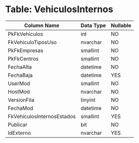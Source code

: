 # Table: VehiculosInternos

| Column Name | Data Type | Nullable |
|-------------|-----------|----------|
| PkFkVehiculos | int | NO |
| FkVehiculoTiposUso | nvarchar | NO |
| PkFkEmpresas | smallint | NO |
| PkFkCentros | smallint | NO |
| FechaAlta | datetime | NO |
| FechaBaja | datetime | YES |
| UserMod | smallint | NO |
| HostMod | nvarchar | NO |
| VersionFila | tinyint | NO |
| FechaMod | datetime | NO |
| FkVehiculosInternosEstados | smallint | YES |
| Publicar | bit | NO |
| IdExterno | nvarchar | YES |
